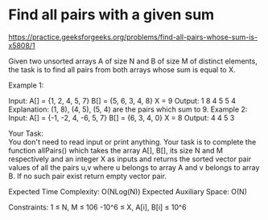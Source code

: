 # Find all pairs with a given sum

https://practice.geeksforgeeks.org/problems/find-all-pairs-whose-sum-is-x5808/1


Given two unsorted arrays A of size N and B of size M of distinct elements, the task is to find all pairs from both arrays whose sum is equal to X.

 

Example 1:

Input:
A[] = {1, 2, 4, 5, 7}
B[] = {5, 6, 3, 4, 8} 
X = 9 
Output: 
1 8
4 5 
5 4
Explanation:
(1, 8), (4, 5), (5, 4) are the
pairs which sum to 9.
Example 2:
Input:
A[] = {-1, -2, 4, -6, 5, 7}
B[] = {6, 3, 4, 0} 
X = 8 
Output:
4 4 
5 3

Your Task:  
You don't need to read input or print anything. Your task is to complete the function allPairs() which takes the array A[], B[], its size N and M respectively and an integer X as inputs and returns the sorted vector pair values of all the pairs u,v where u belongs to array A and v belongs to array B. If no such pair exist return empty vector pair.


Expected Time Complexity: O(NLog(N))
Expected Auxiliary Space: O(N)


Constraints:
1 ≤ N, M ≤ 106
-10^6 ≤ X, A[i], B[i] ≤ 10^6

